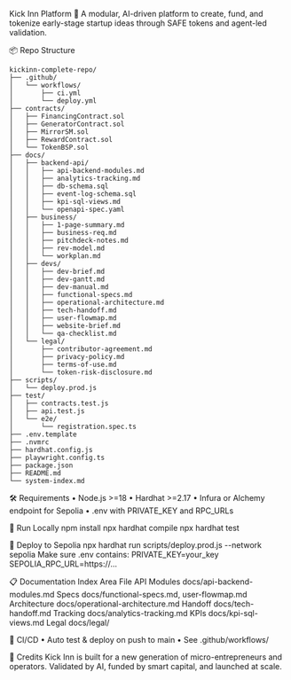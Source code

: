 Kick Inn Platform
🚀 A modular, AI-driven platform to create, fund, and tokenize early-stage startup ideas through SAFE tokens and agent-led validation.

📦 Repo Structure
```
kickinn-complete-repo/
├── .github/
│   └── workflows/
│       ├── ci.yml
│       └── deploy.yml
├── contracts/
│   ├── FinancingContract.sol
│   ├── GeneratorContract.sol
│   ├── MirrorSM.sol
│   ├── RewardContract.sol
│   └── TokenBSP.sol
├── docs/
│   ├── backend-api/
│   │   ├── api-backend-modules.md
│   │   ├── analytics-tracking.md
│   │   ├── db-schema.sql
│   │   ├── event-log-schema.sql
│   │   ├── kpi-sql-views.md
│   │   └── openapi-spec.yaml
│   ├── business/
│   │   ├── 1-page-summary.md
│   │   ├── business-req.md
│   │   ├── pitchdeck-notes.md
│   │   ├── rev-model.md
│   │   └── workplan.md
│   ├── devs/
│   │   ├── dev-brief.md
│   │   ├── dev-gantt.md
│   │   ├── dev-manual.md
│   │   ├── functional-specs.md
│   │   ├── operational-architecture.md
│   │   ├── tech-handoff.md
│   │   ├── user-flowmap.md
│   │   ├── website-brief.md
│   │   └── qa-checklist.md
│   └── legal/
│       ├── contributor-agreement.md
│       ├── privacy-policy.md
│       ├── terms-of-use.md
│       └── token-risk-disclosure.md
├── scripts/
│   └── deploy.prod.js
├── test/
│   ├── contracts.test.js
│   ├── api.test.js
│   └── e2e/
│       └── registration.spec.ts
├── .env.template
├── .nvmrc
├── hardhat.config.js
├── playwright.config.ts
├── package.json
├── README.md
└── system-index.md
```

🛠️ Requirements
	•	Node.js >=18
	•	Hardhat >=2.17
	•	Infura or Alchemy endpoint for Sepolia
	•	.env with PRIVATE_KEY and RPC_URLs

🚀 Run Locally
npm install
npx hardhat compile
npx hardhat test

🧪 Deploy to Sepolia
npx hardhat run scripts/deploy.prod.js --network sepolia
Make sure .env contains:
PRIVATE_KEY=your_key
SEPOLIA_RPC_URL=https://...

📋 Documentation Index
Area
File
API Modules
docs/api-backend-modules.md
Specs
docs/functional-specs.md, user-flowmap.md
Architecture
docs/operational-architecture.md
Handoff
docs/tech-handoff.md
Tracking
docs/analytics-tracking.md
KPIs
docs/kpi-sql-views.md
Legal
docs/legal/

📡 CI/CD
	•	Auto test & deploy on push to main
	•	See .github/workflows/

🧠 Credits
Kick Inn is built for a new generation of micro-entrepreneurs and operators. Validated by AI, funded by smart capital, and launched at scale.
